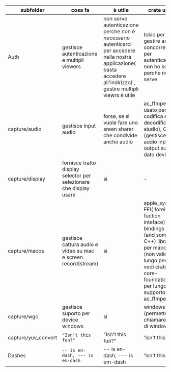 |     subfolder          |cosa fa                         |è utile                         |crate usati                         |
|----------------|-------------------------------|-----------------------------|-----------------------------|
|Auth|gestisce   autenticazione   e multipli viewers|  non serve autenticazione perche non è necessario autenticarci per accedere nella nostra applicazione( basta accedere all'indirizzo) , gestire multipli viewrs è utile             |tokio per gestire acessi concorrenti , per autenticazione non ho scritto perche non serve       |
|capture/audio          |gestisce input audio         | forse, se si vuole fare uno sreen sharer che condivide anche audio       | ac_ffmpeg ( usato per codifica e decodifica di aiudio), CPAL (gestisce  audio input ed output  su un dato device     |
|capture/display          | fornisce tratto display selector per selezionare che display usare         | si     | - |
|capture/macos          | gestisce cattura audio e video  su mac e screen record(stream)     | si |apple_sys( FFI( foreign fuction inteface)  bindings to C (and some C++) libraries) per macos (non valido sul lungo periodo vedi  crate core-foundation-rs per lungo supporto, ac_ffmpeg       |
|capture/wgc          |gestisce suporto per device windows            |si           |windows (permette di chiamare api di windows )         |
|capture/yuv_convert          |`"Isn't this fun?"`            |"Isn't this fun?"            |'Isn't this fun?'            |
|Dashes          |`-- is en-dash, --- is em-dash`|-- is en-dash, --- is em-dash|'Isn't this fun?'            |

